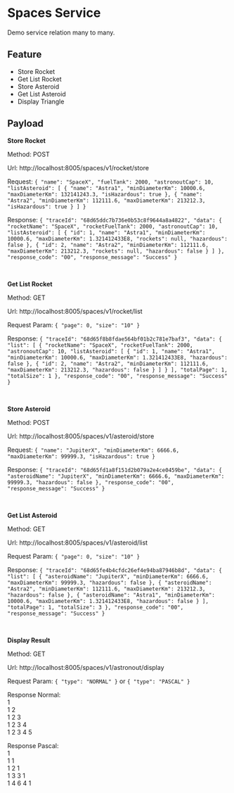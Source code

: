 # Spaces Service

Demo service relation many to many.

## Feature
- Store Rocket
- Get List Rocket
- Store Asteroid
- Get List Asteroid
- Display Triangle

## Payload
**Store Rocket**

Method: POST

Url: http://localhost:8005/spaces/v1/rocket/store

Request: ```
{
    "name": "SpaceX",
    "fuelTank": 2000,
    "astronoutCap": 10,
    "listAsteroid": [
        {
        "name": "Astra1",
        "minDiameterKm": 10000.6,
        "maxDiameterKm": 132141243.3,
        "isHazardous": true
        },
        {
        "name": "Astra2",
        "minDiameterKm": 112111.6,
        "maxDiameterKm": 213212.3,
        "isHazardous": true
        }
    ]
} ```

Response: ``` {
    "traceId": "68d65ddc7b736e0b53c8f9644a8a4822",
    "data": {
        "rocketName": "SpaceX",
        "rocketFuelTank": 2000,
        "astronoutCap": 10,
        "listAsteroid": [
            {
                "id": 1,
                "name": "Astra1",
                "minDiameterKm": 10000.6,
                "maxDiameterKm": 1.321412433E8,
                "rockets": null,
                "hazardous": false
            },
            {
                "id": 2,
                "name": "Astra2",
                "minDiameterKm": 112111.6,
                "maxDiameterKm": 213212.3,
                "rockets": null,
                "hazardous": false
            }
        ]
    },
    "response_code": "00",
    "response_message": "Success"
} ```

<br/>

**Get List Rocket**

Method: GET

Url: http://localhost:8005/spaces/v1/rocket/list

Request Param: ``` {
"page": 0,
"size": "10"
} ```

Response: ``` {
    "traceId": "68d65f8b8fdae564bf01b2c781e7baf3",
    "data": {
    "list": [
        {
            "rocketName": "SpaceX",
            "rocketFuelTank": 2000,
            "astronoutCap": 10,
            "listAsteroid": [
                {
                    "id": 1,
                    "name": "Astra1",
                    "minDiameterKm": 10000.6,
                    "maxDiameterKm": 1.321412433E8,
                    "hazardous": false
                },
                {
                    "id": 2,
                    "name": "Astra2",
                    "minDiameterKm": 112111.6,
                    "maxDiameterKm": 213212.3,
                    "hazardous": false
                }
            ]
        }
    ],
    "totalPage": 1,
    "totalSize": 1
    },
    "response_code": "00",
    "response_message": "Success"
} ```

<br/>

**Store Asteroid**

Method: POST

Url: http://localhost:8005/spaces/v1/asteroid/store

Request: ``` {
"name": "JupiterX",
"minDiameterKm": 6666.6,
"maxDiameterKm": 99999.3,
"isHazardous": true
} ```

Response: ``` {
"traceId": "68d65fd1a8f151d2b079a2e4ce0459be",
"data": {
"asteroidName": "JupiterX",
"minDiameterKm": 6666.6,
"maxDiameterKm": 99999.3,
"hazardous": false
},
"response_code": "00",
"response_message": "Success"
} ```

<br/>

**Get List Asteroid**

Method: GET

Url: http://localhost:8005/spaces/v1/asteroid/list

Request Param: ``` {
"page": 0,
"size": "10"
} ```

Response: ``` {
"traceId": "68d65fe4b4cfdc26ef4e94ba87946b8d",
"data": {
"list": [
{
"asteroidName": "JupiterX",
"minDiameterKm": 6666.6,
"maxDiameterKm": 99999.3,
"hazardous": false
},
{
"asteroidName": "Astra2",
"minDiameterKm": 112111.6,
"maxDiameterKm": 213212.3,
"hazardous": false
},
{
"asteroidName": "Astra1",
"minDiameterKm": 10000.6,
"maxDiameterKm": 1.321412433E8,
"hazardous": false
}
],
"totalPage": 1,
"totalSize": 3
},
"response_code": "00",
"response_message": "Success"
} ```

<br/>

**Display Result**

Method: GET

Url: http://localhost:8005/spaces/v1/astronout/display

Request Param: ``` {
"type": "NORMAL"
} ``` or ``` {
"type": "PASCAL"
} ```

Response Normal: <br>
1<br>
1 2<br>
1 2 3<br>
1 2 3 4<br>
1 2 3 4 5

Response Pascal: <br>
1<br>
1 1<br>
1 2 1<br>
1 3 3 1<br>
1 4 6 4 1

<br/>

